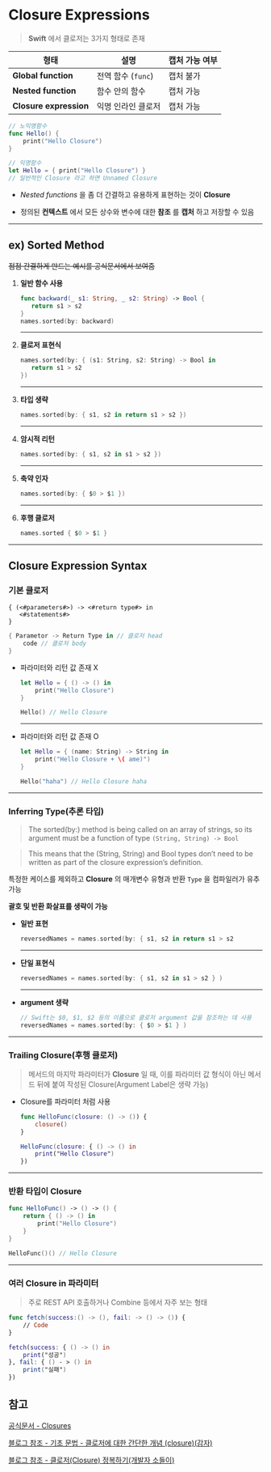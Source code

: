 # Closure Expressions

> **Swift** 에서 클로저는 3가지 형태로 존재

| 형태                     | 설명             | 캡처 가능 여부 |
| ---------------------- | -------------- | -------- |
| **Global function**    | 전역 함수 (`func`) | 캡처 불가  |
| **Nested function**    | 함수 안의 함수       | 캡처 가능  |
| **Closure expression** | 익명 인라인 클로저  | 캡처 가능  |

```swift
// 노익명함수
func Hello() {
    print("Hello Closure")
}
```

```swift
// 익명함수
let Hello = { print("Hello Closure") }
// 일반적인 Closure 라고 하면 Unnamed Closure
```

- *Nested functions* 을 좀 더 간결하고 유용하게 표현하는 것이 **Closure**

- 정의된 **컨텍스트** 에서 모든 상수와 변수에 대한 **참조** 를 **캡처** 하고 저장할 수 있음

---

## ex) Sorted Method

~~점점 간결하게 만드는 예시를 공식문서에서 보여줌~~

1. **일반 함수 사용**

   ```swift
   func backward(_ s1: String, _ s2: String) -> Bool {
      return s1 > s2
   }
   names.sorted(by: backward)
   ```

   ---

2. **클로저 표현식**

   ```swift
   names.sorted(by: { (s1: String, s2: String) -> Bool in
      return s1 > s2
   })
   ```

   ---

3. **타입 생략**

   ```swift
   names.sorted(by: { s1, s2 in return s1 > s2 })
   ```

   ---

4. **암시적 리턴**

   ```swift
   names.sorted(by: { s1, s2 in s1 > s2 })
   ```

   ---

5. **축약 인자**

   ```swift
   names.sorted(by: { $0 > $1 })
   ```

   ---

6. **후행 클로저**

   ```swift
   names.sorted { $0 > $1 }
   ```

---


## Closure Expression Syntax

### 기본 클로저

```
{ (<#parameters#>) -> <#return type#> in
   <#statements#>
}
```

```swift
{ Parametor -> Return Type in // 클로저 head
    code // 클로저 body
}
```

- 파라미터와 리턴 값 존재 X

  ```swift
  let Hello = { () -> () in
      print("Hello Closure")
  }

  Hello() // Hello Closure
  ```

  ---

- 파라미터와 리턴 값 존재 O

  ```swift
  let Hello = { (name: String) -> String in
      print("Hello Closure + \( ame)")
  }

  Hello("haha") // Hello Closure haha
  ```

---

### Inferring Type(추론 타입)

> The sorted(by:) method is being called on an array of strings, so its argument must be a function of type `(String, String) -> Bool`

> This means that the (String, String) and Bool types don’t need to be written as part of the closure expression’s definition.

특정한 케이스를 제외하고 **Closure** 의 매개변수 유형과 반환 `Type` 을 컴파일러가 유추 가능

**괄호 및 반환 화살표를 생략이 가능**

- **일반 표현**

  ```swift
  reversedNames = names.sorted(by: { s1, s2 in return s1 > s2
  ```

  ---

- **단일 표현식**

  ```swift
  reversedNames = names.sorted(by: { s1, s2 in s1 > s2 } )
  ```

  ---

- **argument 생략**
  ```swift
  // Swift는 $0, $1, $2 등의 이름으로 클로저 argument 값을 참조하는 데 사용
  reversedNames = names.sorted(by: { $0 > $1 } )
  ```

---

### Trailing Closure(후행 클로저)

> 메서드의 마지막 파라미터가 **Closure** 일 때, 이를 파라미터 값 형식이 아닌 메서드 뒤에 붙여 작성된 Closure(Argument Label은 생략 가능)

- Closure를 파라미터 처럼 사용

  ```swift
  func HelloFunc(closure: () -> ()) {
      closure()
  }

  HelloFunc(closure: { () -> () in
      print("Hello Closure")
  })
  ```

---

### 반환 타입이  Closure

```swift
func HelloFunc() -> () -> () {
    return { () -> () in
        print("Hello Closure")
    }
}

HelloFunc()() // Hello Closure
```

---

### 여러 Closure in 파라미터

> 주로 REST API 호출하거나 Combine 등에서 자주 보는 형태


```swift
func fetch(success:() -> (), fail: -> () -> ()) {
    // Code
}

fetch(success: { () -> () in
    print("성공")
}, fail: { () - > () in
    print("실패")
})
```

## 참고

[공식문서 - Closures](https://docs.swift.org/swift-book/documentation/the-swift-programming-language/closures/)

[블로그 참조 - 기초 문법 - 클로저에 대한 간단한 개념 (closure)(감자)](https://didu-story.tistory.com/173)

[블로그 참조 - 클로저(Closure) 정복하기(개발자 소들이)](https://babbab2.tistory.com/81)
